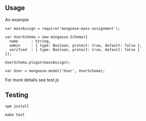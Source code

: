 ## Usage

An example

```
var massAssign = require('mongoose-mass-assignment');

var UserSchema = new mongoose.Schema({
  name      : String,
  admin     : { type: Boolean, protect: true, default: false },
  verified  : { type: Boolean, protect: true, default: false }
});

UserSchema.plugin(massAssign);

var User = mongoose.model('User', UserSchema);

```

For more details see test.js

## Testing

```
npm install
```

```
make test
```


